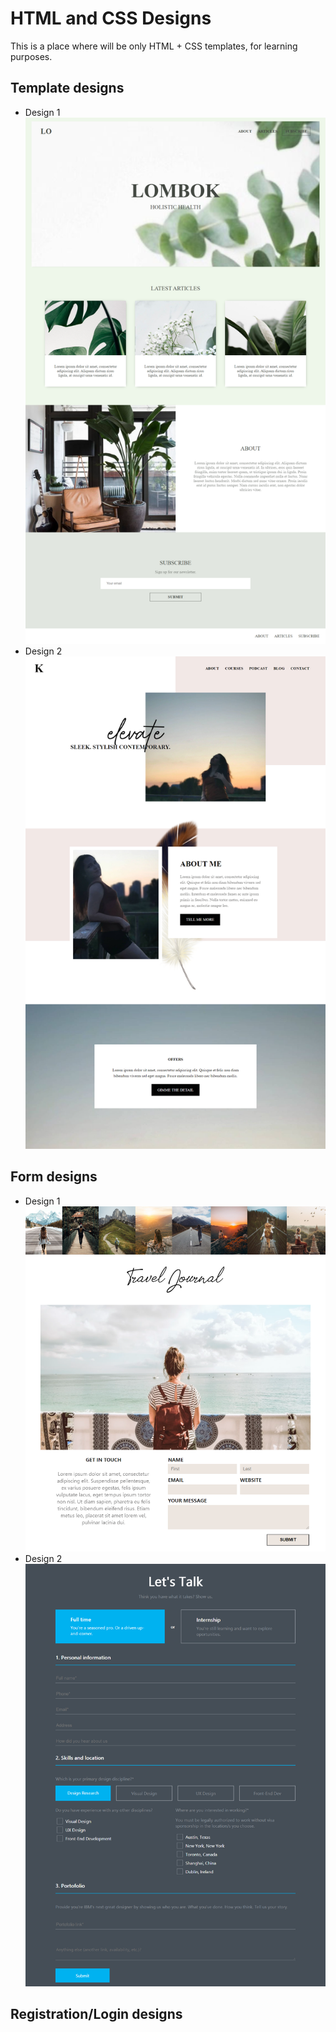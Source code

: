 # HTML and CSS Designs

This is a place where will be only HTML + CSS templates, for learning purposes.

## Template designs
* Design 1
![''](./Templates/Design1/screenshot.png)
* Design 2
![''](./Templates/Design2/screenshot.png)

## Form designs
* Design 1
![''](./Forms/Design1/screenshot.png)
* Design 2
![''](./Forms/Design2/screenshot.png)
## Registration/Login designs